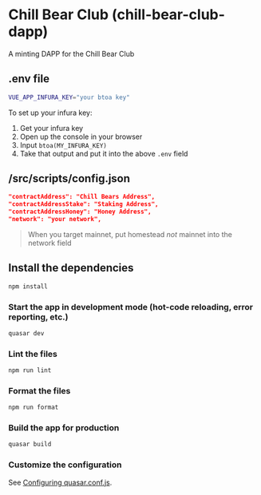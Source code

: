 # Chill Bear Club (chill-bear-club-dapp)

A minting DAPP for the Chill Bear Club

## .env file
```bash
VUE_APP_INFURA_KEY="your btoa key"
```
To set up your infura key:
1. Get your infura key
2. Open up the console in your browser
3. Input `btoa(MY_INFURA_KEY)`
4. Take that output and put it into the above `.env` field

## /src/scripts/config.json
```json
"contractAddress": "Chill Bears Address",
"contractAddressStake": "Staking Address",
"contractAddressHoney": "Honey Address",
"network": "your network",
```
> When you target mainnet, put homestead *not* mainnet into the network field

## Install the dependencies

```bash
npm install
```

### Start the app in development mode (hot-code reloading, error reporting, etc.)

```bash
quasar dev
```

### Lint the files

```bash
npm run lint
```

### Format the files

```bash
npm run format
```

### Build the app for production

```bash
quasar build
```

### Customize the configuration

See [Configuring quasar.conf.js](https://quasar.dev/quasar-cli/quasar-conf-js).

